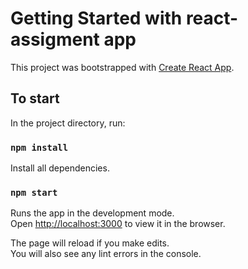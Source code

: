 # Getting Started with react-assigment app

This project was bootstrapped with [Create React App](https://github.com/facebook/create-react-app).

## To start

In the project directory, run:

### `npm install`

Install all dependencies.

### `npm start`

Runs the app in the development mode.\
Open [http://localhost:3000](http://localhost:3000) to view it in the browser.

The page will reload if you make edits.\
You will also see any lint errors in the console.
